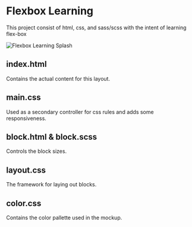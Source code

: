 # Flexbox Learning
This project consist of html, css, and sass/scss with the intent of learning flex-box

![Flexbox Learning Splash](https://repository-images.githubusercontent.com/140443544/f11c8c00-85ca-11eb-894c-e6c9f1fded4a)

## index.html
Contains the actual content for this layout.

## main.css
Used as a secondary controller for css rules and adds some responsiveness.

## block.html & block.scss
Controls the block sizes.

## layout.css
The framework for laying out blocks.

## color.css
Contains the color pallette used in the mockup.
